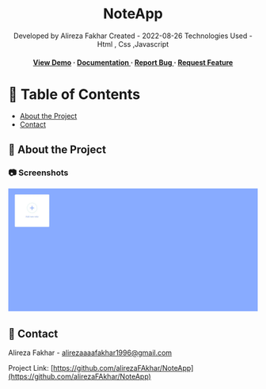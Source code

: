 <div align='center'>

<h1>NoteApp</h1>
<p>Developed by Alireza Fakhar Created - 2022-08-26 Technologies Used - Html , Css ,Javascript </p>

<h4> <a href=https://alirezafakhar.github.io/NoteApp/>View Demo</a> <span> · </span> <a href="https://github.com/alirezaFAkhar/NoteApp/blob/master/README.md"> Documentation </a> <span> · </span> <a href="https://github.com/alirezaFAkhar/NoteApp/issues"> Report Bug </a> <span> · </span> <a href="https://github.com/alirezaFAkhar/NoteApp/issues"> Request Feature </a> </h4>


</div>

# :notebook_with_decorative_cover: Table of Contents

- [About the Project](#star2-about-the-project)
- [Contact](#handshake-contact)


## :star2: About the Project

### :camera: Screenshots
<div align="center"> <a href="https://alirezafakhar.github.io/NoteApp/"><img src="https://github.com/alirezaFAkhar/NoteApp/blob/main/asset/image/NoteApp.webp" alt='image' width='800'/></a> </div>



## :handshake: Contact

Alireza Fakhar - alirezaaaafakhar1996@gmail.com

Project Link: [https://github.com/alirezaFAkhar/NoteApp](https://github.com/alirezaFAkhar/NoteApp)
